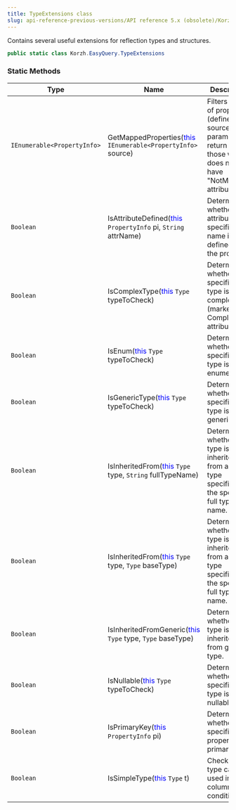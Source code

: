 ```yaml
---
title: TypeExtensions class
slug: api-reference-previous-versions/API reference 5.x (obsolete)/Korzh.EasyQuery namespace/typeextensions-class
---
```



Contains several useful extensions for reflection types and structures.
```csharp
public static class Korzh.EasyQuery.TypeExtensions

```

### Static Methods

| Type | Name | Description | 
| --- | --- | --- | 
| `IEnumerable<PropertyInfo>` | GetMappedProperties(<span style='color: blue'>this</span> `IEnumerable<PropertyInfo>` source) | Filters the list of properties (defined by source parameter) to return only those which does not have "NotMapped" attribute. | 
| `Boolean` | IsAttributeDefined(<span style='color: blue'>this</span> `PropertyInfo` pi, `String` attrName) | Determines whether the attribute with specified name is defined for the property. | 
| `Boolean` | IsComplexType(<span style='color: blue'>this</span> `Type` typeToCheck) | Determines whether the specified type is complex type (marked by ComplexType attribute). | 
| `Boolean` | IsEnum(<span style='color: blue'>this</span> `Type` typeToCheck) | Determines whether the specified type is an enumeration. | 
| `Boolean` | IsGenericType(<span style='color: blue'>this</span> `Type` typeToCheck) | Determines whether the specified type is generic type. | 
| `Boolean` | IsInheritedFrom(<span style='color: blue'>this</span> `Type` type, `String` fullTypeName) | Determines whether the type is inherited from another type specified by the specified full type name. | 
| `Boolean` | IsInheritedFrom(<span style='color: blue'>this</span> `Type` type, `Type` baseType) | Determines whether the type is inherited from another type specified by the specified full type name. | 
| `Boolean` | IsInheritedFromGeneric(<span style='color: blue'>this</span> `Type` type, `Type` baseType) | Determines whether the type is inherited from generic type. | 
| `Boolean` | IsNullable(<span style='color: blue'>this</span> `Type` typeToCheck) | Determines whether the specified type is a nullable type. | 
| `Boolean` | IsPrimaryKey(<span style='color: blue'>this</span> `PropertyInfo` pi) | Determines whether specified property is a primary key. | 
| `Boolean` | IsSimpleType(<span style='color: blue'>this</span> `Type` t) | Checks if the type can be used in columns and conditions |